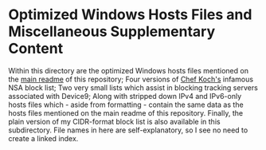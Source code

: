 # Optimized Windows Hosts Files and Miscellaneous Supplementary Content
Within this directory are the optimized Windows hosts files mentioned on the [main readme](https://github.com/bongochong/CombinedPrivacyBlockLists/blob/master/README.md) of this repository; Four versions of [Chef Koch's](https://github.com/CHEF-KOCH) infamous NSA block list; Two very small lists which assist in blocking tracking servers associated with Device9; Along with stripped down IPv4 and IPv6-only hosts files which - aside from formatting - contain the same data as the hosts files mentioned on the main readme of this repository. Finally, the plain version of my CIDR-format block list is also available in this subdirectory. File names in here are self-explanatory, so I see no need to create a linked index.
